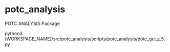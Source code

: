 # potc_analysis

POTC ANALYSIS Package


python3 (WORKSPACE_NAME)/src/potc_analysis/scripts/potc_analysis/potc_gui_v_5.py